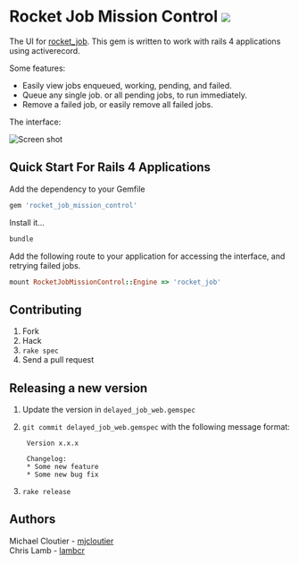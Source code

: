 # Rocket Job Mission Control ![](http://ruby-gem-downloads-badge.herokuapp.com/rocket_job_mission_control)

The UI for [rocket_job][0].
This gem is written to work with rails 4 applications using
activerecord.

Some features:

* Easily view jobs enqueued, working, pending, and failed.
* Queue any single job. or all pending jobs, to run immediately.
* Remove a failed job, or easily remove all failed jobs.

The interface:

![Screen shot](https://dl.dropboxusercontent.com/u/18805203/rjmc-home.png)


Quick Start For Rails 4 Applications
------------------------------------

Add the dependency to your Gemfile

```ruby
gem 'rocket_job_mission_control'
```

Install it...

```ruby
bundle
```

Add the following route to your application for accessing the interface,
and retrying failed jobs.

```ruby
mount RocketJobMissionControl::Engine => 'rocket_job'
```

Contributing
------------

1. Fork
2. Hack
3. `rake spec`
4. Send a pull request


Releasing a new version
-----------------------

1. Update the version in `delayed_job_web.gemspec`
2. `git commit delayed_job_web.gemspec` with the following message format:

        Version x.x.x

        Changelog:
        * Some new feature
        * Some new bug fix
3. `rake release`


Authors
------

Michael Cloutier - [mjcloutier][1]  
Chris Lamb - [lambcr][2]


[0]: https://github.com/reidmorrison/rocket_job
[1]: https://github.com/mjcloutier
[2]: https://github.com/lambcr
